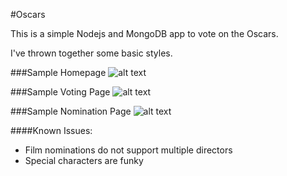 #Oscars

This is a simple Nodejs and MongoDB app to vote on the Oscars.

I've thrown together some basic styles.

###Sample Homepage
![alt text][homepage]

###Sample Voting Page
![alt text][votepage]

###Sample Nomination Page
![alt text][nompage]

[homepage]: http://postimg.org/image/ni4t4eyo1/ "Homepage"
[votepage]: http://postimg.org/image/8aotk26td/ "Voting Page"
[nompage]: http://postimg.org/image/ff6mt3e2p/ "Nomination Page"

####Known Issues:
- Film nominations do not support multiple directors
- Special characters are funky
